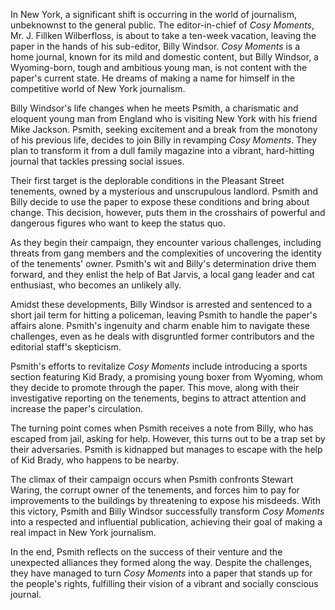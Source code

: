 In New York, a significant shift is occurring in the world of journalism, unbeknownst to the general public. The editor-in-chief of _Cosy Moments_, Mr. J. Fillken Wilberfloss, is about to take a ten-week vacation, leaving the paper in the hands of his sub-editor, Billy Windsor. _Cosy Moments_ is a home journal, known for its mild and domestic content, but Billy Windsor, a Wyoming-born, tough and ambitious young man, is not content with the paper's current state. He dreams of making a name for himself in the competitive world of New York journalism.

Billy Windsor's life changes when he meets Psmith, a charismatic and eloquent young man from England who is visiting New York with his friend Mike Jackson. Psmith, seeking excitement and a break from the monotony of his previous life, decides to join Billy in revamping _Cosy Moments_. They plan to transform it from a dull family magazine into a vibrant, hard-hitting journal that tackles pressing social issues.

Their first target is the deplorable conditions in the Pleasant Street tenements, owned by a mysterious and unscrupulous landlord. Psmith and Billy decide to use the paper to expose these conditions and bring about change. This decision, however, puts them in the crosshairs of powerful and dangerous figures who want to keep the status quo.

As they begin their campaign, they encounter various challenges, including threats from gang members and the complexities of uncovering the identity of the tenements' owner. Psmith's wit and Billy's determination drive them forward, and they enlist the help of Bat Jarvis, a local gang leader and cat enthusiast, who becomes an unlikely ally.

Amidst these developments, Billy Windsor is arrested and sentenced to a short jail term for hitting a policeman, leaving Psmith to handle the paper's affairs alone. Psmith's ingenuity and charm enable him to navigate these challenges, even as he deals with disgruntled former contributors and the editorial staff's skepticism.

Psmith's efforts to revitalize _Cosy Moments_ include introducing a sports section featuring Kid Brady, a promising young boxer from Wyoming, whom they decide to promote through the paper. This move, along with their investigative reporting on the tenements, begins to attract attention and increase the paper's circulation.

The turning point comes when Psmith receives a note from Billy, who has escaped from jail, asking for help. However, this turns out to be a trap set by their adversaries. Psmith is kidnapped but manages to escape with the help of Kid Brady, who happens to be nearby.

The climax of their campaign occurs when Psmith confronts Stewart Waring, the corrupt owner of the tenements, and forces him to pay for improvements to the buildings by threatening to expose his misdeeds. With this victory, Psmith and Billy Windsor successfully transform _Cosy Moments_ into a respected and influential publication, achieving their goal of making a real impact in New York journalism.

In the end, Psmith reflects on the success of their venture and the unexpected alliances they formed along the way. Despite the challenges, they have managed to turn _Cosy Moments_ into a paper that stands up for the people's rights, fulfilling their vision of a vibrant and socially conscious journal.